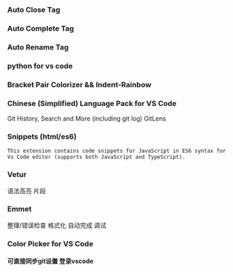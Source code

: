 ### Auto Close Tag  
### Auto Complete Tag
### Auto Rename Tag
### python for vs code 
### Bracket Pair Colorizer      &&  Indent-Rainbow     
### Chinese (Simplified) Language Pack for VS Code

Git History, Search and More (including git log)
GitLens
    
### Snippets (html/es6)

    This extension contains code snippets for JavaScript in ES6 syntax for Vs Code editor (supports both JavaScript and TypeScript).
### Vetur

语法高亮
片段
### Emmet

整理/错误检查
格式化
自动完成
调试
### Color Picker for VS Code

#### 可直接同步git设置 登录vscode